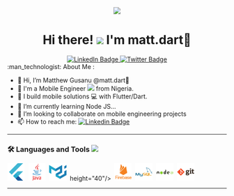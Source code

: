 <div id="header" align="center">
  <img src="https://media.giphy.com/media/M9gbBd9nbDrOTu1Mqx/giphy.gif" width="100"/>
</div>

<div id="badges" align="center">
  <h1>
  Hi there!
  <img src="https://media.giphy.com/media/hvRJCLFzcasrR4ia7z/giphy.gif" width="30px"/>
  I'm matt.dart💙
</h1>
</div>
<div id="badges" align="center">
  <a href="https://www.linkedin.com/in/matthew-gusanu-2409701a2/">
    <img src="https://img.shields.io/badge/LinkedIn-blue?style=for-the-badge&logo=linkedin&logoColor=white" alt="LinkedIn Badge"/>
  </a>
  
  
  <a href="https://twitter.com/_developermatt">
    <img src="https://img.shields.io/badge/Twitter-deepskyblue?style=for-the-badge&logo=twitter&logoColor=white" alt="Twitter Badge"/>
  </a>
</div>
<div id="badges" align="justify">
:man_technologist: About Me :
</div>

- 👋 Hi, I’m Matthew Gusanu @matt.dart💙
- 💼 I'm a Mobile Engineer <img src="https://media.giphy.com/media/WUlplcMpOCEmTGBtBW/giphy.gif" width="30"> from Nigeria.
- 👯 I build mobile solutions 💻 with Flutter/Dart.
- 🌱 I’m currently learning Node JS...
- 👯 I’m looking to collaborate on mobile engineering projects
- :mailbox: How to reach me: [![Linkedin Badge](https://img.shields.io/badge/-Adevikki-blue?style=flat&logo=Linkedin&logoColor=white)](https://www.linkedin.com/in/adeala-victor/)


---

### :hammer_and_wrench: Languages and Tools <img src="https://camo.githubusercontent.com/beb64ff21c883e318e4f5db5231c2ba4175705bea1c9249e82a41ab375db4f75/68747470733a2f2f6d65646961322e67697068792e636f6d2f6d656469612f51737347456d706b79454f684243623765312f67697068792e6769663f6369643d656366303565343761306e336769316266716e74716d6f62386739616964316f796a327772336473336d67373030626c267269643d67697068792e676966" width="30">

<div>
  <img src="https://github.com/devicons/devicon/blob/master/icons/flutter/flutter-original.svg" title="Flutter" alt="Flutter" width="40" height="40"/>&nbsp;
  <img src="https://github.com/devicons/devicon/blob/master/icons/java/java-original-wordmark.svg" title="Java" alt="Java" width="40" height="40"/>&nbsp;
  <img src="https://github.com/devicons/devicon/blob/master/icons/materialui/materialui-original.svg" title="Material UI" alt="Material UI" width="40" height="40"/>&nbsp;
 height="40"/>&nbsp;  
  <img src="https://github.com/devicons/devicon/blob/master/icons/firebase/firebase-plain-wordmark.svg" title="Firebase" alt="Firebase" width="40" height="40"/>&nbsp;
  <img src="https://github.com/devicons/devicon/blob/master/icons/mysql/mysql-original-wordmark.svg" title="MySQL"  alt="MySQL" width="40" height="40"/>&nbsp;
  <img src="https://github.com/devicons/devicon/blob/master/icons/nodejs/nodejs-original-wordmark.svg" title="NodeJS" alt="NodeJS" width="40" height="40"/>&nbsp;
  <img src="https://github.com/devicons/devicon/blob/master/icons/git/git-original-wordmark.svg" title="Git" **alt="Git" width="40" height="40"/>
</div>


---

###

<!---
gusanumatthew/gusanumatthew  is a ✨ special ✨ repository because its `README.md` (this file) appears on your GitHub profile.
You can click the Preview link to take a look at your changes.
--->
